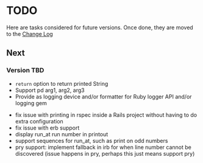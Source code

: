 # TODO

Here are tasks considered for future versions. Once done, they are moved to the [Change Log](CHANGELOG.md)

## Next

### Version TBD

- `return` option to return printed String 
- Support pd arg1, arg2, arg3
- Provide as logging device and/or formatter for Ruby logger API and/or logging gem
* fix issue with printing in rspec inside a Rails project without having to do extra configuration
* fix issue with erb support
* display run_at run number in printout
* support sequences for run_at, such as print on odd numbers
* pry support: implement fallback in irb for when line number cannot be discovered (issue happens in pry, perhaps this just means support pry)
